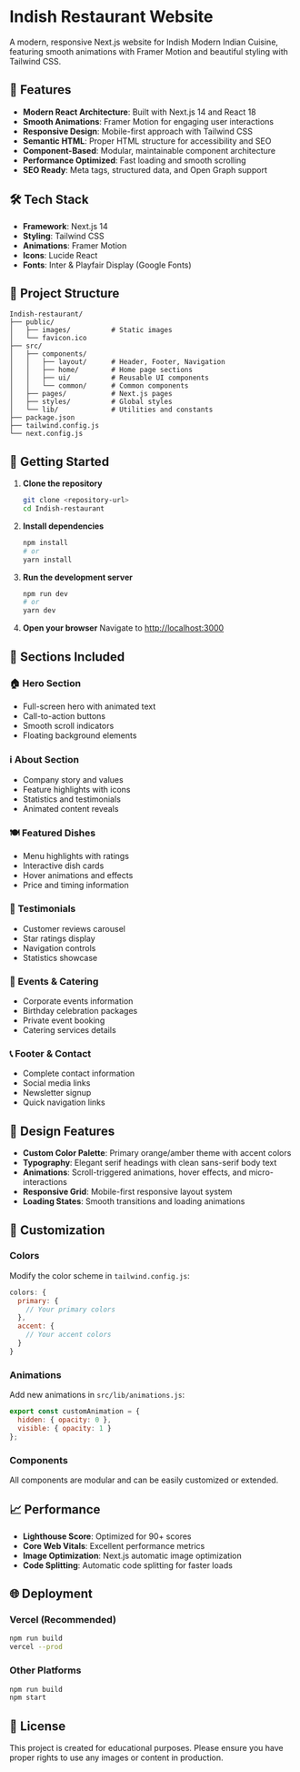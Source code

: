 # Indish Restaurant Website

A modern, responsive Next.js website for Indish Modern Indian Cuisine, featuring smooth animations with Framer Motion and beautiful styling with Tailwind CSS.

## 🚀 Features

- **Modern React Architecture**: Built with Next.js 14 and React 18
- **Smooth Animations**: Framer Motion for engaging user interactions
- **Responsive Design**: Mobile-first approach with Tailwind CSS
- **Semantic HTML**: Proper HTML structure for accessibility and SEO
- **Component-Based**: Modular, maintainable component architecture
- **Performance Optimized**: Fast loading and smooth scrolling
- **SEO Ready**: Meta tags, structured data, and Open Graph support

## 🛠️ Tech Stack

- **Framework**: Next.js 14
- **Styling**: Tailwind CSS
- **Animations**: Framer Motion
- **Icons**: Lucide React
- **Fonts**: Inter & Playfair Display (Google Fonts)

## 📁 Project Structure

```
Indish-restaurant/
├── public/
│   ├── images/          # Static images
│   └── favicon.ico
├── src/
│   ├── components/
│   │   ├── layout/      # Header, Footer, Navigation
│   │   ├── home/        # Home page sections
│   │   ├── ui/          # Reusable UI components
│   │   └── common/      # Common components
│   ├── pages/           # Next.js pages
│   ├── styles/          # Global styles
│   └── lib/             # Utilities and constants
├── package.json
├── tailwind.config.js
└── next.config.js
```

## 🚀 Getting Started

1. **Clone the repository**
   ```bash
   git clone <repository-url>
   cd Indish-restaurant
   ```

2. **Install dependencies**
   ```bash
   npm install
   # or
   yarn install
   ```

3. **Run the development server**
   ```bash
   npm run dev
   # or
   yarn dev
   ```

4. **Open your browser**
   Navigate to [http://localhost:3000](http://localhost:3000)

## 📱 Sections Included

### 🏠 Hero Section
- Full-screen hero with animated text
- Call-to-action buttons
- Smooth scroll indicators
- Floating background elements

### ℹ️ About Section  
- Company story and values
- Feature highlights with icons
- Statistics and testimonials
- Animated content reveals

### 🍽️ Featured Dishes
- Menu highlights with ratings
- Interactive dish cards
- Hover animations and effects
- Price and timing information

### 💬 Testimonials
- Customer reviews carousel
- Star ratings display
- Navigation controls
- Statistics showcase

### 🎉 Events & Catering
- Corporate events information
- Birthday celebration packages
- Private event booking
- Catering services details

### 📞 Footer & Contact
- Complete contact information
- Social media links
- Newsletter signup
- Quick navigation links

## 🎨 Design Features

- **Custom Color Palette**: Primary orange/amber theme with accent colors
- **Typography**: Elegant serif headings with clean sans-serif body text
- **Animations**: Scroll-triggered animations, hover effects, and micro-interactions
- **Responsive Grid**: Mobile-first responsive layout system
- **Loading States**: Smooth transitions and loading animations

## 🔧 Customization

### Colors
Modify the color scheme in `tailwind.config.js`:
```javascript
colors: {
  primary: {
    // Your primary colors
  },
  accent: {
    // Your accent colors
  }
}
```

### Animations
Add new animations in `src/lib/animations.js`:
```javascript
export const customAnimation = {
  hidden: { opacity: 0 },
  visible: { opacity: 1 }
};
```

### Components
All components are modular and can be easily customized or extended.

## 📈 Performance

- **Lighthouse Score**: Optimized for 90+ scores
- **Core Web Vitals**: Excellent performance metrics
- **Image Optimization**: Next.js automatic image optimization
- **Code Splitting**: Automatic code splitting for faster loads

## 🌐 Deployment

### Vercel (Recommended)
```bash
npm run build
vercel --prod
```

### Other Platforms
```bash
npm run build
npm start
```

## 📝 License

This project is created for educational purposes. Please ensure you have proper rights to use any images or content in production.